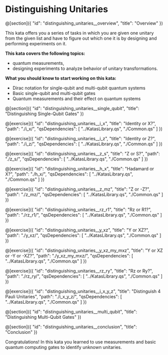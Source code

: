 # Distinguishing Unitaries

@[section]({
    "id": "distinguishing_unitaries__overview",
    "title": "Overview"
})

This kata offers you a series of tasks in which you are given one unitary from the given list and have to figure out which one it is by designing and performing experiments on it.

**This kata covers the following topics:**

- quantum measurements,
- designing experiments to analyze behavior of unitary transformations.

**What you should know to start working on this kata:**

- Dirac notation for single-qubit and multi-qubit quantum systems
- Basic single-qubit and multi-qubit gates
- Quantum measurements and their effect on quantum systems

@[section]({
    "id": "distinguishing_unitaries__single_qubit",
    "title": "Distinguishing Single-Qubit Gates"
})

@[exercise]({
    "id": "distinguishing_unitaries__i_x",
    "title": "Identity or X?",
    "path": "./i_x/",
    "qsDependencies": [
        "../KatasLibrary.qs",
        "./Common.qs"
    ]
})

@[exercise]({
    "id": "distinguishing_unitaries__i_z",
    "title": "Identity or Z?",
    "path": "./i_z/",
    "qsDependencies": [
        "../KatasLibrary.qs",
        "./Common.qs"
    ]
})

@[exercise]({
    "id": "distinguishing_unitaries__z_s",
    "title": "Z or S?",
    "path": "./z_s/",
    "qsDependencies": [
        "../KatasLibrary.qs",
        "./Common.qs"
    ]
})

@[exercise]({
    "id": "distinguishing_unitaries__h_x",
    "title": "Hadamard or X?",
    "path": "./h_x/",
    "qsDependencies": [
        "../KatasLibrary.qs",
        "./Common.qs"
    ]
})

@[exercise]({
    "id": "distinguishing_unitaries__z_mz",
    "title": "Z or -Z?",
    "path": "./z_mz/",
    "qsDependencies": [
        "../KatasLibrary.qs",
        "./Common.qs"
    ]
})

@[exercise]({
    "id": "distinguishing_unitaries__rz_r1",
    "title": "Rz or R1?",
    "path": "./rz_r1/",
    "qsDependencies": [
        "../KatasLibrary.qs",
        "./Common.qs"
    ]
})

@[exercise]({
    "id": "distinguishing_unitaries__y_xz",
    "title": "Y or XZ?",
    "path": "./y_xz/",
    "qsDependencies": [
        "../KatasLibrary.qs",
        "./Common.qs"
    ]
})

@[exercise]({
    "id": "distinguishing_unitaries__y_xz_my_mxz",
    "title": "Y or XZ or -Y or -XZ?",
    "path": "./y_xz_my_mxz/",
    "qsDependencies": [
        "../KatasLibrary.qs",
        "./Common.qs"
    ]
})

@[exercise]({
    "id": "distinguishing_unitaries__rz_ry",
    "title": "Rz or Ry?",
    "path": "./rz_ry/",
    "qsDependencies": [
        "../KatasLibrary.qs",
        "./Common.qs"
    ]
})

@[exercise]({
    "id": "distinguishing_unitaries__i_x_y_z",
    "title": "Distinguish 4 Pauli Unitaries",
    "path": "./i_x_y_z/",
    "qsDependencies": [
        "../KatasLibrary.qs",
        "./Common.qs"
    ]
})

@[section]({
    "id": "distinguishing_unitaries__multi_qubit",
    "title": "Distinguishing Multi-Qubit Gates"
})

@[section]({
    "id": "distinguishing_unitaries__conclusion",
    "title": "Conclusion"
})

Congratulations! In this kata you learned to use measurements and basic quantum computing gates to identify unknown unitaries.
